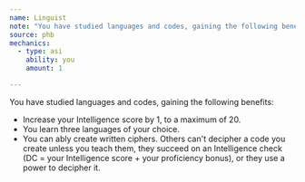```yaml
---
name: Linguist
note: "You have studied languages and codes, gaining the following benefits:"
source: phb
mechanics:
  - type: asi
    ability: you
    amount: 1

---
```

You have studied languages and codes, gaining the following benefits:
- Increase your Intelligence score by 1, to a maximum of 20.
- You learn three languages of your choice.
- You can ably create written ciphers. Others can't decipher a code you create unless you teach them, they succeed on an Intelligence check (DC = your Intelligence score + your proficiency bonus), or they use a power to decipher it.

